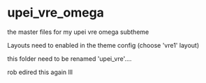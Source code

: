 upei_vre_omega
==============

the master files for my upei vre omega subtheme 

Layouts need to enabled in the theme config (choose 'vre1' layout)

this folder need to be renamed 'upei_vre'....

rob edired this again
lll